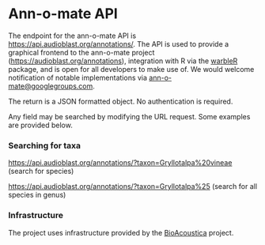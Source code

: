 # Ann-o-mate API

The endpoint for the ann-o-mate API is https://api.audioblast.org/annotations/. The API is used to provide a graphical frontend to the ann-o-mate project (https://audioblast.org/annotations), integration with R via the [warbleR](https://cran.r-project.org/package=warbleR) package, and is open for all developers to make use of. We would welcome notification of notable implementations via ann-o-mate@googlegroups.com. 

The return is a JSON formatted object. No authentication is required.

Any field may be searched by modifying the URL request. Some examples are provided below.

### Searching for taxa
https://api.audioblast.org/annotations/?taxon=Gryllotalpa%20vineae (search for species)

https://api.audioblast.org/annotations/?taxon=Gryllotalpa%25 (search for all species in genus)

### Infrastructure
The project uses infrastructure provided by the [BioAcoustica](http://bio.acousti.ca) project.
